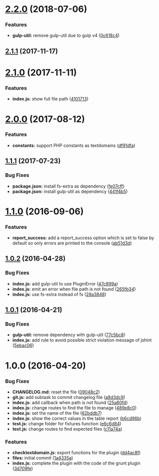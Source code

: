<a name="2.2.0"></a>
# [2.2.0](https://github.com/felixzapata/gulp-checktextdomain/compare/2.1.1...2.2.0) (2018-07-06)


### Features

* **gulp-util:** remove gulp-util due to gulp v4  ([0c618c4](https://github.com/felixzapata/gulp-checktextdomain/commit/0c618c4))



<a name="2.1.1"></a>
## [2.1.1](https://github.com/felixzapata/gulp-checktextdomain/compare/2.1.0...2.1.1) (2017-11-17)



<a name="2.1.0"></a>
# [2.1.0](https://github.com/felixzapata/gulp-checktextdomain/compare/2.0.0...2.1.0) (2017-11-11)


### Features

* **index.js:** show full file path ([4101713](https://github.com/felixzapata/gulp-checktextdomain/commit/4101713))



<a name="2.0.0"></a>
# [2.0.0](https://github.com/felixzapata/gulp-checktextdomain/compare/1.1.1...2.0.0) (2017-08-12)


### Features

* **constants:** support PHP constants as textdomains ([df91dfa](https://github.com/felixzapata/gulp-checktextdomain/commit/df91dfa))



<a name="1.1.1"></a>
## [1.1.1](https://github.com/felixzapata/gulp-checktextdomain/compare/1.0.2...1.1.1) (2017-07-23)


### Bug Fixes

* **package.json:** install fs-extra as dependency ([fe07cff](https://github.com/felixzapata/gulp-checktextdomain/commit/fe07cff))
* **package.json:** install gulp-util as dependency ([441f4b5](https://github.com/felixzapata/gulp-checktextdomain/commit/441f4b5))



<a name="1.1.0"></a>
# [1.1.0](https://github.com/felixzapata/gulp-checktextdomain/compare/1.0.2...v1.1.0) (2016-09-06)


### Features

* **report_success:** add a report_success option which is set to false by default so only errors are printed to the console ([ab51d3d](https://github.com/felixzapata/gulp-checktextdomain/commit/ab51d3d))



<a name="1.0.2"></a>
## [1.0.2](https://github.com/felixzapata/gulp-checktextdomain/compare/1.0.1...v1.0.2) (2016-04-28)


### Bug Fixes

* **index.js:** add gulp-util to use PluginError ([47c899a](https://github.com/felixzapata/gulp-checktextdomain/commit/47c899a))
* **index.js:** emit an error when file path is not found ([265fb34](https://github.com/felixzapata/gulp-checktextdomain/commit/265fb34))
* **index.js:** use fs-extra instead of fs ([28a3848](https://github.com/felixzapata/gulp-checktextdomain/commit/28a3848))



<a name="1.0.1"></a>
## [1.0.1](https://github.com/felixzapata/gulp-checktextdomain/compare/1.0.0...v1.0.1) (2016-04-21)


### Bug Fixes

* **gulp-util:** remove dependency with gulp-util ([77c5bc8](https://github.com/felixzapata/gulp-checktextdomain/commit/77c5bc8))
* **index.js:** add rule to avoid possible strict violation message of jshint ([5ebac06](https://github.com/felixzapata/gulp-checktextdomain/commit/5ebac06))



<a name="1.0.0"></a>
# 1.0.0 (2016-04-20)


### Bug Fixes

* **CHANGELOG.md:** reset the file ([09048c2](https://github.com/felixzapata/gulp-checktextdomain/commit/09048c2))
* **git.js:** add subtask to commit changelog file ([a8d3dc9](https://github.com/felixzapata/gulp-checktextdomain/commit/a8d3dc9))
* **index.js:** add callback when path is not found ([25a80fd](https://github.com/felixzapata/gulp-checktextdomain/commit/25a80fd))
* **index.js:** change routes to find the file to manage ([489e8c0](https://github.com/felixzapata/gulp-checktextdomain/commit/489e8c0))
* **index.js:** set the name of the file ([62bddb7](https://github.com/felixzapata/gulp-checktextdomain/commit/62bddb7))
* **index.js:** show the correct values in the table report ([b6cd96b](https://github.com/felixzapata/gulp-checktextdomain/commit/b6cd96b))
* **test.js:** change folder for fixtures function ([e6c6d84](https://github.com/felixzapata/gulp-checktextdomain/commit/e6c6d84))
* **text.js:** change routes to find expected files ([c11a74a](https://github.com/felixzapata/gulp-checktextdomain/commit/c11a74a))

### Features

* **checktextdomain.js:** export functions for the plugin ([dd4ac8f](https://github.com/felixzapata/gulp-checktextdomain/commit/dd4ac8f))
* **files:** initial commit ([1a4335a](https://github.com/felixzapata/gulp-checktextdomain/commit/1a4335a))
* **index.js:** complete the plugin with the code of the grunt plugin ([3d709fe](https://github.com/felixzapata/gulp-checktextdomain/commit/3d709fe))



